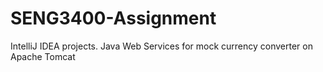# SENG3400-Assignment
IntelliJ IDEA projects. Java Web Services for mock currency converter on Apache Tomcat
